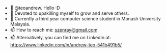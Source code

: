 - 👋 @teoandrew. Hello :D
- 👀 Devoted to upskilling myself to grow and serve others.
- 🌱 Currently a third year computer science student in Monash University Malaysia.
- 📫 How to reach me: szenray@gmail.com
- 📫 Alternatively, you can find me on LinkedIn at: https://www.linkedin.com/in/andrew-teo-541b491b5/

<!---
teoandrew/teoandrew is a ✨ special ✨ repository because its `README.md` (this file) appears on your GitHub profile.
You can click the Preview link to take a look at your changes.
--->
